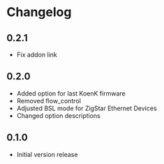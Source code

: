 # Changelog

## 0.2.1

- Fix addon link

## 0.2.0

- Added option for last KoenK firmware
- Removed flow_control
- Adjusted BSL mode for ZigStar Ethernet Devices
- Changed option descriptions

## 0.1.0

- Initial version release
